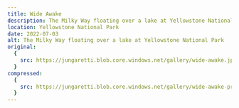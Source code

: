 ```yaml
---
title: Wide Awake
description: The Milky Way floating over a lake at Yellowstone National Park
location: Yellowstone National Park
date: 2022-07-03
alt: The Milky Way floating over a lake at Yellowstone National Park
original:
  {
    src: https://jungaretti.blob.core.windows.net/gallery/wide-awake.jpg,
  }
compressed:
  {
    src: https://jungaretti.blob.core.windows.net/gallery/wide-awake-preview.jpg,
  }
---
```

